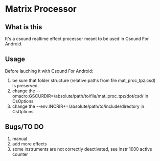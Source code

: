 # Matrix Processor


## What is this
It's a csound realtime effect processor meant to be used in Csound For Android.


## Usage
Before lauching it with Csound For Android:
1. be sure that folder structure (relative paths from file mat_proc_tpz.csd) is preserved.
2. change the --omacro:GSCURDIR=/absolute/path/to/file/mat_proc_tpz/dot/csd/ in CsOptions
3. change the --env:INCRIR+=/absolute/path/to/include/directory in CsOptions

## Bugs/TO DO
1. manual
2. add more effects
3. some instruments are not correctly deactivated, see instr 1000 active counter

